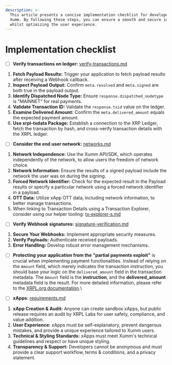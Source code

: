 ```yaml
---
description: >-
  This article presents a concise implementation checklist for developers using
  Xumm. By following these steps, you can ensure a smooth and secure integration
  whilst optimizing the user experience.
---
```


# Implementation checklist

* [ ] **Verify transactions on ledger:** [verify-transactions.md](../payloads-sign-requests/verify-transactions.md "mention")

1. **Fetch Payload Results:** Trigger your application to fetch payload results after receiving a Webhook callback.
2. **Inspect Payload Output:** Confirm `meta.resolved` and `meta.signed` are both true in the payload output.
3. **Identify Dispatched Node Type:** Ensure `response.dispatched_nodetype` is "MAINNET" for real payments.
4. **Validate Transaction ID:** Validate the `response.txid` value on the ledger.
5. **Examine Delivered Amount:** Confirm the `meta.delivered_amount` equals the expected payment amount.
6. **Use xrpl-txdata Package:** Establish a connection to the XRP Ledger, fetch the transaction by hash, and cross-verify transaction details with the XRPL ledger.

* [ ] **Consider the end user network:** [networks.md](../payloads-sign-requests/networks.md "mention")

1. **Network Independence:** Use the Xumm API/SDK, which operates independently of the network, to allow users the freedom of network choice.
2. **Network Information:** Ensure the results of a signed payload include the network the user was on during the signing.
3. **Forced Network Identifier:** Check for the expected result in the Payload results or specify a particular network using a forced network identifier in a payload.
4. **OTT Data:** Utilize xApp OTT data, including network information, to better manage transactions.
5. When linking to Transaction Details using a Transaction Explorer, consider using our helper tooling: [tx-explorer-s.md](../payloads-sign-requests/tx-explorer-s.md "mention")

* [ ] **Verify Webhook signatures:** [signature-verification.md](../payloads-sign-requests/status-updates/webhooks/signature-verification.md "mention")

1. **Secure Your Webhooks:** Implement appropriate security measures.
2. **Verify Payloads:** Authenticate received payloads.
3. **Error Handling:** Develop robust error management mechanisms.

* [ ] **Protecting your application from the "partial payments exploit"** is crucial when implementing payment functionalities. Instead of relying on the `Amount` field, which merely indicates the transaction instruction, you should base your logic on the `delivered_amount` field in the transaction metadata. The `Amount` field is the **instruction**, and the **delivered\_amount** metadata field is the result. For more detailed information, please refer to the [XRPL.org documentation](https://xrpl.org/partial-payments.html#the-delivered\_amount-field).\

* [ ] **xApps**: [requirements.md](../../environments/xapps-dapps/requirements.md "mention")

1. **xApp Creation & Audit:** Anyone can create sandbox xApps, but public release requires an audit by XRPL Labs for user safety, compliance, and value addition.
2. **User Experience:** xApps must be self-explanatory, prevent dangerous mistakes, and provide a unique experience tailored to Xumm users.
3. **Technical & Styling Standards:** xApps must meet Xumm's technical guidelines and respect or have unique styling.
4. **Transparency & Support:** Developers cannot be anonymous and must provide a clear support workflow, terms & conditions, and a privacy statement.
